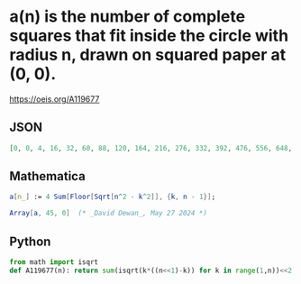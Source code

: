 # a\(n\) is the number of complete squares that fit inside the circle with radius n, drawn on squared paper at \(0, 0\)\.
https://oeis.org/A119677
## JSON
```JSON
[0, 0, 4, 16, 32, 60, 88, 120, 164, 216, 276, 332, 392, 476, 556, 648, 732, 832, 936, 1052, 1176, 1288, 1428, 1560, 1696, 1860, 2016, 2180, 2340, 2512, 2700, 2876, 3080, 3276, 3488, 3712, 3908, 4144, 4360, 4620, 4864, 5096, 5356, 5616, 5900]
```
## Mathematica
```Mathematica
a[n_] := 4 Sum[Floor[Sqrt[n^2 - k^2]], {k, n - 1}];
```
```Mathematica
Array[a, 45, 0]  (* _David Dewan_, May 27 2024 *)
```
## Python
```Python
from math import isqrt
def A119677(n): return sum(isqrt(k*((n<<1)-k)) for k in range(1,n))<<2 # _Chai Wah Wu_, Jul 18 2024
```
